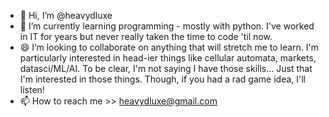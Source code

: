 - 👋 Hi, I’m @heavydluxe
- 🌱 I’m currently learning programming - mostly with python.  I've worked in IT for years but never really taken the time to code 'til now.
- 😄 I’m looking to collaborate on anything that will stretch me to learn.  I'm particularly interested in head-ier things like cellular automata, markets, datasci/ML/AI.  To be clear, I'm not saying I have those skills... Just that I'm interested in those things. Though, if you had a rad game idea, I'll listen!
- 📫 How to reach me >> heavydluxe@gmail.com
